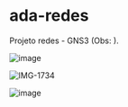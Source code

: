 # ada-redes
Projeto redes - GNS3
(Obs: ).




![image](https://github.com/user-attachments/assets/a8dca077-b7c2-4f6b-bbc8-74bc9d6b8fe5)



![IMG-1734](https://github.com/user-attachments/assets/79d32619-1eb0-4afe-850d-b6a649142f80)



![image](https://github.com/user-attachments/assets/5b689615-0619-4a97-9ccc-fe0c2d3f9b5f)









